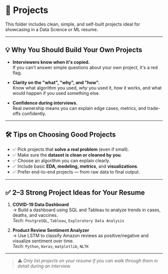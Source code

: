 # 🧪 Projects

This folder includes clean, simple, and self-built projects ideal for showcasing in a Data Science or ML resume.

---

## 💡 Why You Should Build Your Own Projects

- **Interviewers know when it's copied.**  
  If you can't answer simple questions about your own project, it's a red flag.

- **Clarity on the "what", "why", and "how".**  
  Know what algorithm you used, *why* you used it, *how* it works, and what would happen if you used something else.

- **Confidence during interviews.**  
  Real ownership means you can explain edge cases, metrics, and trade-offs confidently.

---

## 🛠️ Tips on Choosing Good Projects

- ✅ Pick projects that **solve a real problem** (even if small).
- ✅ Make sure the **dataset is clean or cleaned by you**.
- ✅ Choose an algorithm you can explain clearly.
- ✅ Include basic **EDA, modeling, metrics**, and **visualizations**.
- ✅ Prefer end-to-end projects — from raw data to final output.

---

## ✅ 2–3 Strong Project Ideas for Your Resume

1. **COVID-19 Data Dashboard**  
   → Build a dashboard using SQL and Tableau to analyze trends in cases, deaths, and vaccines.  
   *Tech:* `PostgreSQL`, `Tableau`, `Exploratory Data Analysis`

2. **Product Review Sentiment Analyzer**  
   → Use LSTM to classify Amazon reviews as positive/negative and visualize sentiment over time.  
   *Tech:* `Python`, `Keras`, `matplotlib`, `NLTK`

---

> ⚠️ *Only list projects on your resume if you can walk through them in detail during an interview.*

